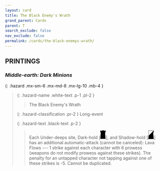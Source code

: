 ```yaml
---
layout: card
title: The Black Enemy's Wrath
grand_parent: Cards
parent: T
search_exclude: false
nav_exclude: false
permalink: /cards/the-black-enemys-wrath/
---
```


## PRINTINGS


### _Middle-earth: Dark Minions_

{: .hazard .mx-sm-6 .mx-md-8 .mx-lg-10 .mb-4 }
> {: .hazard-name .white-text .p-1 .pl-2 }
> > <div class="hazard-mp"></div>
> > <div class="card-name">The Black Enemy's Wrath</div>
>
> {: .hazard-classification .pr-2 }
> Long-event
>
> {: .hazard-text .black-text .p-2 }
> > Each Under-deeps site, Dark-hold <nobr>[<img src="/assets/images/dark-hold.svg">]</nobr>, and Shadow-hold <nobr>[<img src="/assets/images/shadow-hold.svg">]</nobr> has an additional automatic-attack (cannot be canceled): Lava Flows --- 1 strike against each character with 6 prowess (weapons do not modify prowess against these strikes). The penalty for an untapped character not tapping against one of these strikes is -5. Cannot be duplicated.  
>
